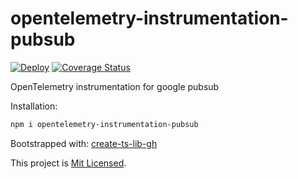 # opentelemetry-instrumentation-pubsub

[![Deploy](https://github.com/mdovhopo/opentelemetry-instrumentation-pubsub/workflows/build/badge.svg)](https://github.com/mdovhopo/opentelemetry-instrumentation-pubsub/actions)
[![Coverage Status](https://coveralls.io/repos/github/mdovhopo/opentelemetry-instrumentation-pubsub/badge.svg?branch=master)](https://coveralls.io/github/mdovhopo/opentelemetry-instrumentation-pubsub?branch=master)

OpenTelemetry instrumentation for google pubsub

<!-- TODO: add extended examples -->

Installation:

```sh
npm i opentelemetry-instrumentation-pubsub
```

<!-- TODO: add usage examples -->

Bootstrapped with: [create-ts-lib-gh](https://github.com/glebbash/create-ts-lib-gh)

This project is [Mit Licensed](LICENSE).
